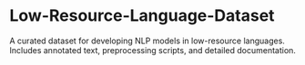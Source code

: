 # Low-Resource-Language-Dataset
A curated dataset for developing NLP models in low-resource languages. Includes annotated text, preprocessing scripts, and detailed documentation.
